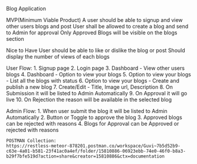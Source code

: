 Blog Application

MVP(Minimum Viable Product)
A user should be able to signup and view other users blogs and post
User shall be allowed to create a blog and send to Admin for approval
Only Approved Blogs will be visible on the blogs section

Nice to Have
User should be able to like or dislike the blog or post
Should display the number of views of each blogs


User Flow:
    1. Signup page
    2. Login page
    3. Dashboard - View other users blogs
    4. Dashboard - Option to view your blogs
    5. Option to view your blogs - List all the blogs with status
    6. Option to view your blogs - Create and publish a new blog
    7. Create/Edit - Title, Image url, Description
    8. On Submission it will be listed to Admin Automatically
    9. On Approval it will go live
    10. On Rejection the reason will be available in the selected blog

Admin Flow:
    1. When user submit the blog it will be listed to Admin Automatically
    2. Button or Toggle to approve the blog
    3. Approved blogs can be rejected with reasons
    4. Blogs for Approval can be Approved or rejected with reasons

    POSTMAN Collection:
    https://restless-meteor-878201.postman.co/workspace/Guvi~7b5d52b9-c63e-4a01-b581-23f41ac0a4ef/folder/15810886-06923ebb-74e0-46f0-b8a3-b29f7bfe519d?action=share&creator=15810886&ctx=documentation